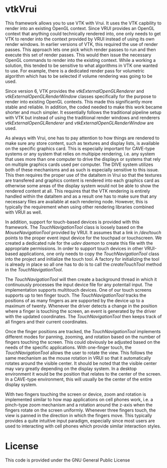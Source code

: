 # vtkVrui

This framework allows you to use VTK with Vrui. It uses the VTK
capbility to render into an existing OpenGL context. Since VRUI
provides an OpenGL context that anything could technically rendered
into, one only needs to get VTK to render into the context provided by
VRUI instead of using its own render windows. In earlier versions of
VTK, this required the use of render passes. This approach lets one
pick which render passes to run and then execute this set of render
passes. This would then issue the necessary OpenGL commands to render
into the existing context. While a working a solution, this tended to
be sensitive to what algorithms in VTK one wanted to use. For example,
there is a dedicated render pass for volumetric algorithm which has to
be selected if volume rendering was going to be used.

Since version 6, VTK provides the <em>vtkExternalOpenGLRenderer</em> and
<em>vtkExternalOpenGLRenderWindow</em> classes specifically for the
purpose to render into existing OpenGL contexts. This made this
significantly more stable and reliable. In addition, the coded needed
to make this work became shorter and much simpler. It essentially
follows the traditional pipeline setup with VTK but instead of using
the traditional render windows and renderers
<em>vtkExternalOpenGLRenderer</em> and
<em>vtkExternalOpenGLRenderWindow</em> are used.

As always with Vrui, one has to pay attention to how things are
rendered to make sure any store content, such as textures and display
lists, is available on the specific graphics card. This is especially
important for CAVE-type systems or any system that relies on multipipe
rendering, i.e. any system that uses more than one computer to drive
the displays or systems that rely on multiple graphics cards used per
computer. The DIVE system utilizes both of these mechanisms and as
such is especially sensitive to this issue. This then requires the
proper use of the dataItem in Vrui so that the textures are transfered
and graphics content is rendered into each graphics card as otherwise
some areas of the display system would not be able to show the
rendered content at all. This requires that the VTK rendering is
entirely handled within the dataItem and as a result one has to make
sure that any necessary files are available at each rendering
node. However, this is typically the requirement when using other
rendering libraries combined with VRUI as well.

In addition, support for touch-based devices is provided with this
framework. The <em>TouchNavigationTool</em> class is loosely based on
the <em>MouseNavigationTool</em> provided by VRUI. It assumes that a
link in <em>/dev/touch</em> points to the proper event input device for
the touchpad or touchscreen. We created a dedicated rule for the
<em>udev daemon</em> to create this file with the appropriate
permissions. In order to support touch devices in other
VRUI-based applications, one only needs to copy the
<em>TouchNavigationTool</em> class into the project and initialize the
touch tool. A factory for initializing the tool is already in place so
all one has to do is to call the <em>createTouchTool</em> method in the
<em>TouchNavigationTool</em>.

The <em>TouchNavigationTool</em> will then create a background thread in
which it continuously processes the input device file for any
potentail input. The implementation supports multitouch devices. One
of our touch screens supports up to ten finger touch. The
<em>TouchNavigationTool</em> tracks the positions of as many fingers as
are supported by the device up to a maximum of twenty. Whenever the
driver detects a change in the position where a finger is touching the
screen, an event is generated by the driver with the updated
coordinates. The <em>TouchNavigationTool</em> then keeps track of all
fingers and their current coordinates.

Once the finger positions are tracked, the <em>TouchNavigationTool</em>
implements different modes for panning, zooming, and rotation based on
the number of fingers touching the screen. This could obviously be
adjusted based on the needs of the specific applications. With
one-finger touch, the <em>TouchNavigationTool</em> allows the user to
rotate the view. This follows the same mechanism as the mouse rotation
in VRUI so that it automatically rotates around the visible center. It
should be noted that the visible center may vary greatly depending on
the display system. In a desktop environment it would be the position
that relates to the center of the screen. In a CAVE-type environment,
this will usually be the center of the entire display system.

With two fingers touching the screen or device, zoom and rotation is
implemented similar to how map applications on cell phones work,
i.e. a pinch-type zoom mechanism and a rotation around the z-axis when
the fingers rotate on the screen uniformly. Whenever three fingers
touch, the view is panned in the direction in which the fingers
move. This typically provides a quite intuitive input paradigm,
especially since most users are used to interacting with cell phones
which provide similar interaction styles.

# License
This code is provided under the GNU General Public License
